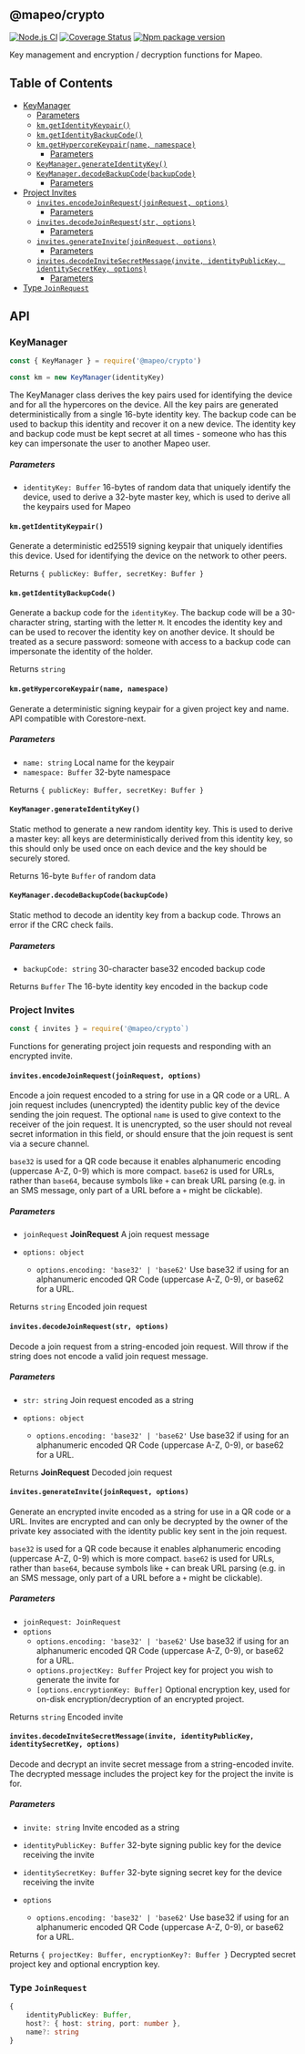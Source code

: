 ## @mapeo/crypto

[![Node.js CI](https://github.com/digidem/mapeo-crypto/workflows/Node.js%20CI/badge.svg)](https://github.com/digidem/mapeo-crypto/actions/workflows/node.js.yml)
[![Coverage Status](https://coveralls.io/repos/github/digidem/mapeo-crypto/badge.svg)](https://coveralls.io/github/digidem/mapeo-crypto)
[![Npm package version](https://img.shields.io/npm/v/@mapeo/crypto)](https://npmjs.com/package/@mapeo/crypto)

Key management and encryption / decryption functions for Mapeo.

## Table of Contents

- [KeyManager](#keymanager)
  - [Parameters](#parameters)
  - [`km.getIdentityKeypair()`](#kmgetidentitykeypair)
  - [`km.getIdentityBackupCode()`](#kmgetidentitybackupcode)
  - [`km.getHypercoreKeypair(name, namespace)`](#kmgethypercorekeypairname-namespace)
    - [Parameters](#parameters-1)
  - [`KeyManager.generateIdentityKey()`](#keymanagergenerateidentitykey)
  - [`KeyManager.decodeBackupCode(backupCode)`](#keymanagerdecodebackupcodebackupcode)
    - [Parameters](#parameters-2)
- [Project Invites](#project-invites)
  - [`invites.encodeJoinRequest(joinRequest, options)`](#invitesencodejoinrequestjoinrequest-options)
    - [Parameters](#parameters-3)
  - [`invites.decodeJoinRequest(str, options)`](#invitesdecodejoinrequeststr-options)
    - [Parameters](#parameters-4)
  - [`invites.generateInvite(joinRequest, options)`](#invitesgenerateinvitejoinrequest-options)
    - [Parameters](#parameters-5)
  - [`invites.decodeInviteSecretMessage(invite, identityPublicKey, identitySecretKey, options)`](#invitesdecodeinvitesecretmessageinvite-identitypublickey-identitysecretkey-options)
    - [Parameters](#parameters-6)
- [Type `JoinRequest`](#type-joinrequest)

## API

### KeyManager

```js
const { KeyManager } = require('@mapeo/crypto')

const km = new KeyManager(identityKey)
```

The KeyManager class derives the key pairs used for identifying the device
and for all the hypercores on the device. All the key pairs are generated
deterministically from a single 16-byte identity key. The backup code can be
used to backup this identity and recover it on a new device. The identity key
and backup code must be kept secret at all times - someone who has this key
can impersonate the user to another Mapeo user.

##### Parameters

- `identityKey: Buffer` 16-bytes of random data that uniquely identify the device, used to derive a 32-byte master key, which is used to derive all the keypairs used for Mapeo

#### `km.getIdentityKeypair()`

Generate a deterministic ed25519 signing keypair that uniquely identifies
this device. Used for identifying the device on the network to other peers.

Returns `{ publicKey: Buffer, secretKey: Buffer }`

#### `km.getIdentityBackupCode()`

Generate a backup code for the `identityKey`. The backup code will be a
30-character string, starting with the letter `M`. It encodes the identity key
and can be used to recover the identity key on another device. It should be
treated as a secure password: someone with access to a backup code can
impersonate the identity of the holder.

Returns `string`

#### `km.getHypercoreKeypair(name, namespace)`

Generate a deterministic signing keypair for a given project key and name.
API compatible with Corestore-next.

##### Parameters

- `name: string` Local name for the keypair
- `namespace: Buffer` 32-byte namespace

Returns `{ publicKey: Buffer, secretKey: Buffer }`

#### `KeyManager.generateIdentityKey()`

Static method to generate a new random identity key. This is used to derive a
master key: all keys are deterministically derived from this identity key, so
this should only be used once on each device and the key should be securely
stored.

Returns 16-byte `Buffer` of random data

#### `KeyManager.decodeBackupCode(backupCode)`

Static method to decode an identity key from a backup code. Throws an error if
the CRC check fails.

##### Parameters

- `backupCode: string` 30-character base32 encoded backup code

Returns `Buffer` The 16-byte identity key encoded in the backup code

### Project Invites

```js
const { invites } = require('@mapeo/crypto`)
```

Functions for generating project join requests and responding with an encrypted
invite.

#### `invites.encodeJoinRequest(joinRequest, options)`

Encode a join request encoded to a string for use in a QR code or a URL. A
join request includes (unencrypted) the identity public key of the device
sending the join request. The optional `name` is used to give context to the
receiver of the join request. It is unencrypted, so the user should not
reveal secret information in this field, or should ensure that the join
request is sent via a secure channel.

`base32` is used for a QR code because it enables alphanumeric encoding
(uppercase A-Z, 0-9) which is more compact. `base62` is used for URLs, rather
than `base64`, because symbols like `+` can break URL parsing (e.g. in an SMS
message, only part of a URL before a `+` might be clickable).

##### Parameters

- `joinRequest` **JoinRequest** A join request message
- `options: object`

  - `options.encoding: 'base32' | 'base62'` Use base32 if using for an alphanumeric encoded QR Code (uppercase A-Z, 0-9), or base62 for a URL.

Returns `string` Encoded join request

#### `invites.decodeJoinRequest(str, options)`

Decode a join request from a string-encoded join request. Will throw if the
string does not encode a valid join request message.

##### Parameters

- `str: string` Join request encoded as a string
- `options: object`

  - `options.encoding: 'base32' | 'base62'` Use base32 if using for an alphanumeric encoded QR Code (uppercase A-Z, 0-9), or base62 for a URL.

Returns **JoinRequest** Decoded join request

#### `invites.generateInvite(joinRequest, options)`

Generate an encrypted invite encoded as a string for use in a QR code or a
URL. Invites are encrypted and can only be decrypted by the owner of the
private key associated with the identity public key sent in the join request.

`base32` is used for a QR code because it enables alphanumeric encoding
(uppercase A-Z, 0-9) which is more compact. `base62` is used for URLs, rather
than `base64`, because symbols like `+` can break URL parsing (e.g. in an SMS
message, only part of a URL before a `+` might be clickable).

##### Parameters

- `joinRequest: JoinRequest`
- `options`
  - `options.encoding: 'base32' | 'base62'` Use base32 if using for an alphanumeric encoded QR Code (uppercase A-Z, 0-9), or base62 for a URL.
  - `options.projectKey: Buffer` Project key for project you wish to generate the invite for
  - `[options.encryptionKey: Buffer]` Optional encryption key, used for on-disk encryption/decryption of an encrypted project.

Returns `string` Encoded invite

#### `invites.decodeInviteSecretMessage(invite, identityPublicKey, identitySecretKey, options)`

Decode and decrypt an invite secret message from a string-encoded invite. The
decrypted message includes the project key for the project the invite is for.

##### Parameters

- `invite: string` Invite encoded as a string
- `identityPublicKey: Buffer` 32-byte signing public key for the device receiving the invite
- `identitySecretKey: Buffer` 32-byte signing secret key for the device receiving the invite
- `options`

  - `options.encoding: 'base32' | 'base62'` Use base32 if using for an alphanumeric encoded QR Code (uppercase A-Z, 0-9), or base62 for a URL.

Returns `{ projectKey: Buffer, encryptionKey?: Buffer }` Decrypted secret project key and optional encryption key.

### Type `JoinRequest`

```typescript
{
    identityPublicKey: Buffer,
    host?: { host: string, port: number },
    name?: string
}
```
